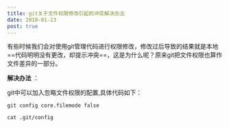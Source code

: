 ```yaml
---
title: git关于文件权限修改引起的冲突解决办法
date: 2018-01-23
post: true
---
```


有些时候我们会对使用git管理代码进行权限修改，修改过后导致的结果就是本地==代码明明没有更改，却提示冲突==，这是为什么呢？原来git把文件权限也算作文件差异的一部分。
<!-- more -->
**解决办法** ：

git中可以加入忽略文件权限的配置,具体代码如下：

`git config core.filemode false`

`cat .git/config`